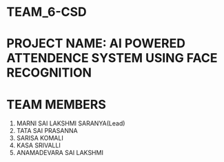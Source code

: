 # TEAM_6-CSD
# PROJECT NAME: AI POWERED ATTENDENCE SYSTEM USING FACE RECOGNITION
# TEAM MEMBERS
  1) MARNI SAI LAKSHMI SARANYA(Lead)
  2) TATA SAI PRASANNA
  3) SARISA KOMALI
  4) KASA SRIVALLI
  5) ANAMADEVARA SAI LAKSHMI
     
